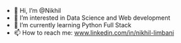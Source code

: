 - 👋 Hi, I’m @Nikhil
- 👀 I’m interested in Data Science and Web development
- 🌱 I’m currently learning Python Full Stack
- 📫 How to reach me: www.linkedin.com/in/nikhil-limbani




